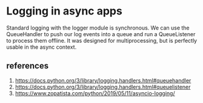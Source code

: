 # Logging in async apps

Standard logging with the logger module is synchronous. We can use the QueueHandler to push our log events into a queue and run a QueueListener to process them offline. It was designed for multiprocessing, but is perfectly usable in the async context.

## references

1. https://docs.python.org/3/library/logging.handlers.html#queuehandler
1. https://docs.python.org/3/library/logging.handlers.html#queuelistener
1. https://www.zopatista.com/python/2019/05/11/asyncio-logging/
